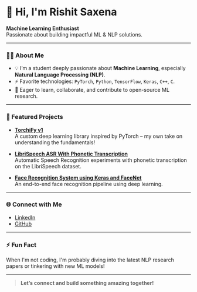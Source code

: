 # 👋 Hi, I'm Rishit Saxena

**Machine Learning Enthusiast**  
Passionate about building impactful ML & NLP solutions.

---

### 🧑‍💻 About Me

- 💡 I’m a student deeply passionate about **Machine Learning**, especially **Natural Language Processing (NLP)**.
- ⚡ Favorite technologies: `PyTorch`, `Python`, `TensorFlow`, `Keras`, `C++`, `C`.
- 📝 Eager to learn, collaborate, and contribute to open-source ML research.

---

### 🚀 Featured Projects

- **[TorchiFy v1](https://github.com/RishitSaxena55/TorchiFy-v1)**  
  A custom deep learning library inspired by PyTorch – my own take on understanding the fundamentals!

- **[LibriSpeech ASR With Phonetic Transcription](https://github.com/RishitSaxena55/LibriSpeech_ASR_With_Phonetic_Transcription)**  
  Automatic Speech Recognition experiments with phonetic transcription on the LibriSpeech dataset.

- **[Face Recognition System using Keras and FaceNet](https://github.com/RishitSaxena55/Face-Recognition-System-using-Keras-and-FaceNet)**  
  An end-to-end face recognition pipeline using deep learning.

---

### 🌐 Connect with Me

- [LinkedIn](https://www.linkedin.com/in/rishit-saxena-12922531b/)
- [GitHub](https://github.com/RishitSaxena55)

---

### ⚡ Fun Fact

When I'm not coding, I'm probably diving into the latest NLP research papers or tinkering with new ML models!

---

> **Let’s connect and build something amazing together!**
